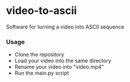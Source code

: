 # video-to-ascii
Software for turning a video into ASCII sequence

### Usage
- Clone the repository
- Load your video into the same directory
- Rename your video into "video.mp4"
- Run the main.py script
